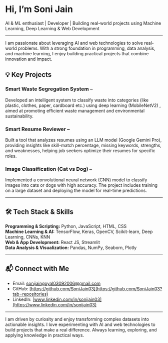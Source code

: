 # Hi, I’m Soni Jain

AI & ML enthusiast | Developer | Building real-world projects using Machine Learning, Deep Learning & Web Development

---

I am passionate about leveraging AI and web technologies to solve real-world problems. With a strong foundation in programming, data analysis, and machine learning, I enjoy building practical projects that combine innovation and impact.

## 💡 Key Projects

### Smart Waste Segregation System – 
Developed an intelligent system to classify waste into categories (like plastic, clothes, paper, cardboard etc.) using deep learning (MobileNetV2) , aimed at promoting efficient waste management and environmental sustainability.

### Smart Resume Reviewer – 
Built a tool that analyzes resumes using an LLM model (Google Gemini Pro), providing insights like skill-match percentage, missing keywords, strengths, and weaknesses, helping job seekers optimize their resumes for specific roles.

### Image Classification (Cat vs Dog) –
Implemented a convolutional neural network (CNN) model to classify images into cats or dogs with high accuracy. The project includes training on a large dataset and deploying the model for real-time predictions.

---

## 🛠️ Tech Stack & Skills

**Programming & Scripting:** Python, JavaScript, HTML, CSS  
**Machine Learning & AI:** TensorFlow, Keras, OpenCV, Scikit-learn, Deep Learning, CNNs, KNN  
**Web & App Development:** React JS, Streamlit  
**Data Analysis & Visualization:** Pandas, NumPy, Seaborn, Plotly  

---

## 📬 Connect with Me

- Email: sonijaingoyal03092006@gmail.com  
- GitHub: [https://github.com/SoniJain03](https://github.com/SoniJain03?tab=repositories)  
- LinkedIn: [www.linkedin.com/in/sonijain03](https://www.linkedin.com/in/sonijain03)

---

I am driven by curiosity and enjoy transforming complex datasets into actionable insights. I love experimenting with AI and web technologies to build projects that make a real difference. Always learning, exploring, and applying knowledge in practical ways.
